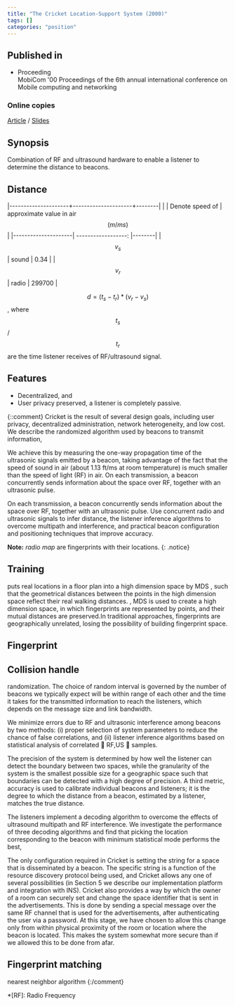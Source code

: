 ```yaml
---
title: "The Cricket Location-Support System (2000)"
tags: []
categories: "position"
---
```


## Published in
- Proceeding  
MobiCom '00 Proceedings of the 6th annual international conference on Mobile computing and networking

### Online copies
[Article][article_link]
/
[Slides](http://www0.cs.ucl.ac.uk/staff/B.Karp/gz06/s2009/gz06_s2009_groupA.pdf)

## Synopsis
Combination of RF and ultrasound hardware to enable a listener to determine the distance to beacons.

## Distance

|---------------------+---------------------+--------|
|                     | Denote speed of     | approximate value in air $$(m/ms)$$ |
|---------------------| ------------------: |--------|
| $$v_s$$             | sound               | 0.34   |
| $$v_r$$             | radio               | 299700 |

$$d = (t_s - t_r) * (v_r - v_s)$$, where $$t_s$$ / $$t_r$$ are the time listener receives of RF/ultrasound signal.

## Features
- Decentralized, and
- User privacy preserved, a listener is completely passive. 

{::comment}
Cricket is the result of several design goals, including
user privacy, decentralized administration, network heterogeneity,
and low cost. We describe
the randomized algorithm used by beacons to transmit information,

We achieve this by measuring the one-way propagation
time of the ultrasonic signals emitted by a beacon, taking advantage
of the fact that the speed of sound in air (about 1.13 ft/ms at
room temperature) is much smaller than the speed of light (RF) in
air. On each transmission, a beacon concurrently sends information
about the space over RF, together with an ultrasonic pulse.

On each transmission, a beacon concurrently sends information
about the space over RF, together with an ultrasonic pulse.
Use concurrent radio and ultrasonic signals to infer distance, the listener inference algorithms to overcome multipath and interference, and practical beacon configuration and positioning techniques that improve accuracy.

**Note:** *radio map* are fingerprints with their locations.
{: .notice}

## Training
puts real locations in a floor plan into a high dimension space by MDS , such that the geometrical distances between the points in the high dimension space reflect
their real walking distances. , MDS is used to create a high dimension space, in which fingerprints are represented by points,
and their mutual distances are preserved.In traditional approaches, fingerprints are geographically unrelated, losing
the possibility of building fingerprint space.

## Fingerprint

## Collision handle
randomization.
The choice of random interval
is governed by the number of beacons we typically expect
will be within range of each other and the time it takes for the
transmitted information to reach the listeners, which depends on
the message size and link bandwidth.

We minimize errors due to RF and ultrasonic interference among
beacons by two methods: (i) proper selection of system parameters
to reduce the chance of false correlations, and (ii) listener inference
algorithms based on statistical analysis of correlated 􀀀 RF,US

samples.

The precision of the system
is determined by how well the listener can detect the boundary between
two spaces, while the granularity of the system is the smallest
possible size for a geographic space such that boundaries can be
detected with a high degree of precision. A third metric, accuracy is
used to calibrate individual beacons and listeners; it is the degree to
which the distance from a beacon, estimated by a listener, matches
the true distance.

The listeners implement a decoding
algorithm to overcome the effects of ultrasound multipath
and RF interference. We investigate the performance of three decoding
algorithms and find that picking the location corresponding
to the beacon with minimum statistical mode performs the best,

The only configuration required in Cricket is setting the string for
a space that is disseminated by a beacon. The specific string is a
function of the resource discovery protocol being used, and Cricket
allows any one of several possibilities (in Section 5 we describe our
implementation platform and integration with INS). Cricket also
provides a way by which the owner of a room can securely set and
change the space identifier that is sent in the advertisements. This is
done by sending a special message over the same RF channel that
is used for the advertisements, after authenticating the user via a
password. At this stage, we have chosen to allow this change only
from within physical proximity of the room or location where the
beacon is located. This makes the system somewhat more secure
than if we allowed this to be done from afar.

## Fingerprint matching
nearest neighbor algorithm
{:/comment}

[article_link]: http://nms.lcs.mit.edu/papers/cricket.pdf

*[RF]: Radio Frequency